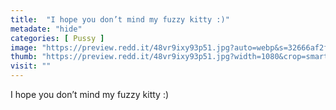 ```yaml
---
title:  "I hope you don’t mind my fuzzy kitty :)"
metadate: "hide"
categories: [ Pussy ]
image: "https://preview.redd.it/48vr9ixy93p51.jpg?auto=webp&s=32666af2fec677669b7702d4cfd81e615993d38c"
thumb: "https://preview.redd.it/48vr9ixy93p51.jpg?width=1080&crop=smart&auto=webp&s=ab2e01b52b0d19387f6d1d76c8de3ccc0da43c95"
visit: ""
---
```

I hope you don’t mind my fuzzy kitty :)
